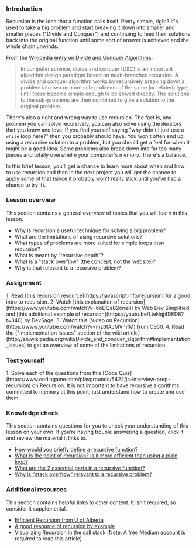 ### Introduction

Recursion is the idea that a function calls itself.  Pretty simple, right?  It's used to take a big problem and start breaking it down into smaller and smaller pieces ("Divide and Conquer") and continuing to feed their solutions back into the original function until some sort of answer is achieved and the whole chain unwinds.  

From the [Wikipedia entry on Divide and Conquer Algorithms](http://en.wikipedia.org/wiki/Divide_and_conquer_algorithm):

> In computer science, divide and conquer (D&C) is an important algorithm design paradigm based on multi-branched recursion. A divide and conquer algorithm works by recursively breaking down a problem into two or more sub-problems of the same (or related) type, until these become simple enough to be solved directly. The solutions to the sub-problems are then combined to give a solution to the original problem.

There's also a right and wrong way to use recursion.  The fact is, any problem you can solve recursively, you can also solve using the iterators that you know and love.  If you find yourself saying "why didn't I just use a `while` loop here?" then you probably should have.  You won't often end up using a recursive solution to a problem, but you should get a feel for when it might be a good idea.  Some problems also break down into far too many pieces and totally overwhelm your computer's memory.  There's a balance.

In this brief lesson, you'll get a chance to learn more about when and how to use recursion and then in the next project you will get the chance to apply some of that (since it probably won't really stick until you've had a chance to try it).

### Lesson overview

This section contains a general overview of topics that you will learn in this lesson.

-  Why is recursion a useful technique for solving a big problem?
-  What are the limitations of using recursive solutions?
-  What types of problems are more suited for simple loops than recursion?
-  What is meant by "recursive depth"?
-  What is a "stack overflow" (the concept, not the website)?
-  Why is that relevant to a recursive problem?

### Assignment

<div class="lesson-content__panel" markdown="1">
  1. Read [this recursion resource](https://javascript.info/recursion) for a good intro to recursion.
  2. Watch [this explanation of recursion](https://www.youtube.com/watch?v=6oDQaB2one8) by Web Dev Simplified and [this additional example of recursion](https://youtu.be/LteNqj4DFD8?t=340) by DevSage.
  3. Watch this [Video on Recursion](https://www.youtube.com/watch?v=mz6tAJMVmfM) from CS50.
  4. Read the ["Implementation Issues" section of the wiki article](http://en.wikipedia.org/wiki/Divide_and_conquer_algorithm#Implementation_issues) to get an overview of some of the limitations of recursion.
</div>

### Test yourself

<div class="lesson-content__panel" markdown="1">
  1. Solve each of the questions from this [Code Quiz](https://www.codingame.com/playgrounds/5422/js-interview-prep-recursion) on Recursion. It is not important to have recursive algorithms committed to memory at this point; just understand how to create and use them.
</div>

### Knowledge check

This section contains questions for you to check your understanding of this lesson on your own. If you’re having trouble answering a question, click it and review the material it links to.

-  [How would you briefly define a recursive function?](#introduction)
-  [What is the point of recursion? Is it more efficient than using a plain loop?](http://ruby.bastardsbook.com/chapters/recursion/)
-  [What are the 2 essential parts in a recursive function?](https://youtu.be/mz6tAJMVmfM?t=193)
-  [Why is "stack overflow" relevant to a recursive problem?](https://en.wikipedia.org/wiki/Divide-and-conquer_algorithm#Stack_size)

### Additional resources

This section contains helpful links to other content. It isn't required, so consider it supplemental.

-  [Efficient Recursion from U of Alberta](http://webdocs.cs.ualberta.ca/~holte/T26/efficient-rec.html)
-  [A good resource of recursion by example](https://www.javascripttutorial.net/javascript-recursive-function/)
- [Visualizing Recursion in the call stack](https://medium.com/swlh/visualizing-recursion-6a81d50d6c41) (Note: A free Medium account is required to read this article)
